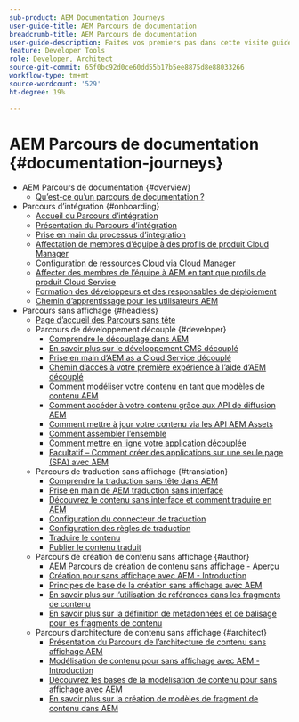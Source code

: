 ```yaml
---
sub-product: AEM Documentation Journeys
user-guide-title: AEM Parcours de documentation
breadcrumb-title: AEM Parcours de documentation
user-guide-description: Faites vos premiers pas dans cette visite guidée pour découvrir les fonctionnalités découplées puissantes et flexibles d’AEM, leurs capacités et comment les exploiter dans votre projet.
feature: Developer Tools
role: Developer, Architect
source-git-commit: 65f0bc92d0ce60dd55b17b5ee8875d8e88033266
workflow-type: tm+mt
source-wordcount: '529'
ht-degree: 19%

---
```



# AEM Parcours de documentation {#documentation-journeys}

<!--
Please note that all links to other guides need to be absolute references with leading protocol and domain since SCCM does not allow pages to be referenced with relative links in multiple ToCs.
-->

+ AEM Parcours de documentation {#overview}
   + [Qu’est-ce qu’un parcours de documentation ?](home.md)
+ Parcours d’intégration {#onboarding}
   + [Accueil du Parcours d’intégration](https://experienceleague.adobe.com/docs/experience-manager-cloud-service/journey-onboarding/home.html)
   + [Présentation du Parcours d’intégration](https://experienceleague.adobe.com/docs/experience-manager-cloud-service/journey-onboarding/onboarding/onboarding-journey-overview.html)
   + [Prise en main du processus d’intégration](https://experienceleague.adobe.com/docs/experience-manager-cloud-service/journey-onboarding/onboarding/get-started-onboarding-journey.html)
   + [Affectation de membres d’équipe à des profils de produit Cloud Manager](https://experienceleague.adobe.com/docs/experience-manager-cloud-service/journey-onboarding/onboarding/assign-team-members-cloud-manager.html)
   + [Configuration de ressources Cloud via Cloud Manager](https://experienceleague.adobe.com/docs/experience-manager-cloud-service/journey-onboarding/onboarding/setup-cloud-resources-via-cloud-manager.html)
   + [Affecter des membres de l’équipe à AEM en tant que profils de produit Cloud Service](https://experienceleague.adobe.com/docs/experience-manager-cloud-service/journey-onboarding/onboarding/assign-team-members-aem-cloud-service.html)
   + [Formation des développeurs et des responsables de déploiement](https://experienceleague.adobe.com/docs/experience-manager-cloud-service/journey-onboarding/onboarding/learning-path-developers-deploymentmanagers.html)
   + [Chemin d’apprentissage pour les utilisateurs AEM](https://experienceleague.adobe.com/docs/experience-manager-cloud-service/journey-onboarding/onboarding/learning-path-aem-users.html)
+ Parcours sans affichage {#headless}
   + [Page d’accueil des Parcours sans tête](https://experienceleague.adobe.com/docs/experience-manager-cloud-service/headless-journey/home.html)
   + Parcours de développement découplé {#developer}
      + [Comprendre le découplage dans AEM](https://experienceleague.adobe.com/docs/experience-manager-cloud-service/headless-journey/developer/overview.html?lang=fr)
      + [En savoir plus sur le développement CMS découplé](https://experienceleague.adobe.com/docs/experience-manager-cloud-service/headless-journey/developer/learn-about.html)
      + [Prise en main d’AEM as a Cloud Service découplé](https://experienceleague.adobe.com/docs/experience-manager-cloud-service/headless-journey/developer/getting-started.html)
      + [Chemin d’accès à votre première expérience à l’aide d’AEM découplé](https://experienceleague.adobe.com/docs/experience-manager-cloud-service/headless-journey/developer/path-to-first-experience.html)
      + [Comment modéliser votre contenu en tant que modèles de contenu AEM](https://experienceleague.adobe.com/docs/experience-manager-cloud-service/headless-journey/developer/model-your-content.html)
      + [Comment accéder à votre contenu grâce aux API de diffusion AEM](https://experienceleague.adobe.com/docs/experience-manager-cloud-service/headless-journey/developer/access-your-content.html)
      + [Comment mettre à jour votre contenu via les API AEM Assets](https://experienceleague.adobe.com/docs/experience-manager-cloud-service/headless-journey/developer/update-your-content.html)
      + [Comment assembler l’ensemble](https://experienceleague.adobe.com/docs/experience-manager-cloud-service/headless-journey/developer/put-it-all-together.html)
      + [Comment mettre en ligne votre application découplée](https://experienceleague.adobe.com/docs/experience-manager-cloud-service/headless-journey/developer/go-live.html)
      + [Facultatif – Comment créer des applications sur une seule page (SPA) avec AEM](https://experienceleague.adobe.com/docs/experience-manager-cloud-service/headless-journey/developer/create-spa.html)
   + Parcours de traduction sans affichage {#translation}
      + [Comprendre la traduction sans tête dans AEM](https://experienceleague.adobe.com/docs/experience-manager-cloud-service/headless-journey/translation/overview.html)
      + [Prise en main de AEM traduction sans interface](https://experienceleague.adobe.com/docs/experience-manager-cloud-service/headless-journey/translation/getting-started.html)
      + [Découvrez le contenu sans interface et comment traduire en AEM](https://experienceleague.adobe.com/docs/experience-manager-cloud-service/headless-journey/translation/learn-about.html)
      + [Configuration du connecteur de traduction](https://experienceleague.adobe.com/docs/experience-manager-cloud-service/headless-journey/translation/configure-connector.html)
      + [Configuration des règles de traduction](https://experienceleague.adobe.com/docs/experience-manager-cloud-service/headless-journey/translation/translation-rules.html)
      + [Traduire le contenu](https://experienceleague.adobe.com/docs/experience-manager-cloud-service/headless-journey/translation/translate-content.html)
      + [Publier le contenu traduit](https://experienceleague.adobe.com/docs/experience-manager-cloud-service/headless-journey/translation/publish-content.html)
   + Parcours de création de contenu sans affichage {#author}
      + [AEM Parcours de création de contenu sans affichage - Aperçu](https://experienceleague.adobe.com/docs/experience-manager-cloud-service/headless-journey/author/overview.md)
      + [Création pour sans affichage avec AEM - Introduction](https://experienceleague.adobe.com/docs/experience-manager-cloud-service/headless-journey/author/introduction.md)
      + [Principes de base de la création sans affichage avec AEM](https://experienceleague.adobe.com/docs/experience-manager-cloud-service/headless-journey/author/basics.md)
      + [En savoir plus sur l’utilisation de références dans les fragments de contenu](https://experienceleague.adobe.com/docs/experience-manager-cloud-service/headless-journey/author/references.md)
      + [En savoir plus sur la définition de métadonnées et de balisage pour les fragments de contenu](https://experienceleague.adobe.com/docs/experience-manager-cloud-service/headless-journey/author/metadata-tagging.md)
   + Parcours d’architecture de contenu sans affichage {#architect}
      + [Présentation du Parcours de l’architecture de contenu sans affichage AEM](https://experienceleague.adobe.com/docs/experience-manager-cloud-service/headless-journey/architect/overview.md)
      + [Modélisation de contenu pour sans affichage avec AEM - Introduction](https://experienceleague.adobe.com/docs/experience-manager-cloud-service/headless-journey/architect/introduction.md)
      + [Découvrez les bases de la modélisation de contenu pour sans affichage avec AEM](https://experienceleague.adobe.com/docs/experience-manager-cloud-service/headless-journey/architect/basics.md)
      + [En savoir plus sur la création de modèles de fragment de contenu dans AEM](https://experienceleague.adobe.com/docs/experience-manager-cloud-service/headless-journey/architect/model-structure.md)
